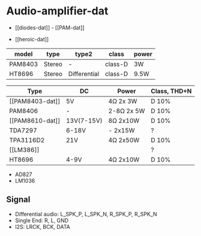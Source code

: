 # Audio-amplifier-dat

- [[diodes-dat]] - [[PAM-dat]] 

- [[heroic-dat]]

| model   | type   | type2        | class   | power |
| ------- | ------ | ------------ | ------- | ----- |
| PAM8403 | Stereo | -            | class-D | 3W    |
| HT8696  | Stereo | Differential | class-D | 9.5W  |

| Type            | DC         | Power      | Class, THD+N |
| --------------- | ---------- | ---------- | ------------ |
| [[PAM8403-dat]] | 5V         | 4Ω 2x 3W   | D 10%        |
| PAM8406         | -          | 2-8Ω 2x 5W | D 10%        |
| [[PAM8610-dat]] | 13V(7-15V) | 8Ω 2x10W   | D 10%        |
| TDA7297         | 6-18V      | - 2x15W    | ?            |
| TPA3116D2       | 21V        | 4Ω 2x50W   | D 10%        |
| [[LM386]]       |            |            | ?            |
| HT8696          | 4-9V       | 4Ω 2x10W   | D 10%        |

- AD827
- LM1036


## Signal
* Differential audio: L_SPK_P, L_SPK_N, R_SPK_P, R_SPK_N
* Single End: R, L, GND
* I2S: LRCK, BCK, DATA
